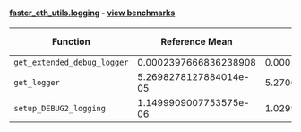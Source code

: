 #### [faster_eth_utils.logging](https://github.com/BobTheBuidler/faster-eth-utils/blob/master/faster_eth_utils/logging.py) - [view benchmarks](https://github.com/BobTheBuidler/faster-eth-utils/blob/master/benchmarks/test_logging_benchmarks.py)

| Function | Reference Mean | Faster Mean | % Change | Speedup (%) | x Faster | Faster |
|----------|---------------|-------------|----------|-------------|----------|--------|
| `get_extended_debug_logger` | 0.0002397666836238908 | 0.00024028547326595992 | -0.22% | -0.22% | 1.00x | ❌ |
| `get_logger` | 5.2698278127884014e-05 | 5.2700187188172576e-05 | -0.00% | -0.00% | 1.00x | ❌ |
| `setup_DEBUG2_logging` | 1.1499909007753575e-06 | 1.0299335352635137e-06 | 10.44% | 11.66% | 1.12x | ✅ |
